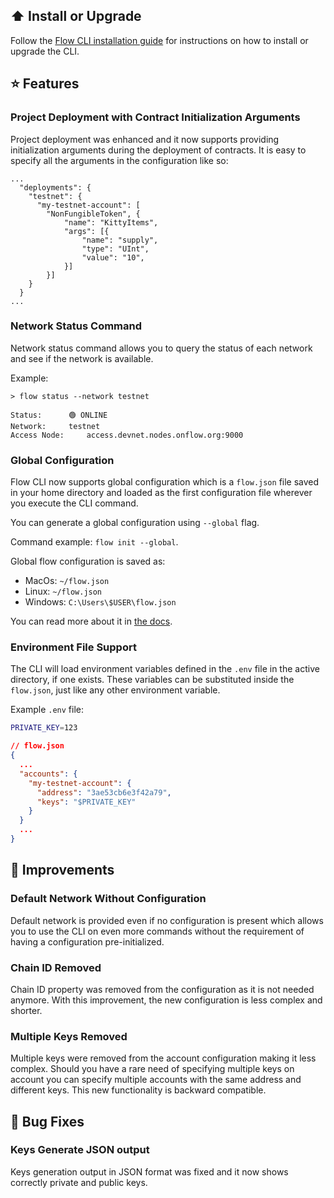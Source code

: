 ## ⬆️ Install or Upgrade

Follow the [Flow CLI installation guide](https://docs.onflow.org/flow-cli/install/) for instructions on how to install or upgrade the CLI.

## ⭐ Features

### Project Deployment with Contract Initialization Arguments
Project deployment was enhanced and it now supports providing initialization 
arguments during the deployment of contracts. It is easy to specify all 
the arguments in the configuration like so:

```
...
  "deployments": {
    "testnet": {
      "my-testnet-account": [
        "NonFungibleToken", {
            "name": "KittyItems", 
            "args": [{
                "name": "supply",
                "type": "UInt",
                "value": "10",
            }]
        }]
    }
  }
...
```

### Network Status Command
Network status command allows you to query the status of each network and 
see if the network is available.

Example:
```
> flow status --network testnet

Status:		 🟢 ONLINE
Network:	 testnet
Access Node:	 access.devnet.nodes.onflow.org:9000
```

### Global Configuration
Flow CLI now supports global configuration which is a `flow.json` file saved in your home
directory and loaded as the first configuration file wherever you execute the CLI command.

You can generate a global configuration using `--global` flag.

Command example: `flow init --global`.

Global flow configuration is saved as:
- MacOs: `~/flow.json`
- Linux: `~/flow.json`
- Windows: `C:\Users\$USER\flow.json`

You can read more about it in [the docs](https://docs.onflow.org/flow-cli/initialize-configuration/).

### Environment File Support

The CLI will load environment variables defined in the 
`.env` file in the active directory, if one exists. 
These variables can be substituted inside the `flow.json`, 
just like any other environment variable.

Example `.env` file:
```bash
PRIVATE_KEY=123
```

```json
// flow.json
{
  ...
  "accounts": {
    "my-testnet-account": {
      "address": "3ae53cb6e3f42a79",
      "keys": "$PRIVATE_KEY"
    }
  }
  ...
}
```

## 🎉 Improvements

### Default Network Without Configuration
Default network is provided even if no configuration is present which
allows you to use the CLI on even more commands without the requirement of
having a configuration pre-initialized.

### Chain ID Removed
Chain ID property was removed from the configuration as it is not needed anymore. 
With this improvement, the new configuration is less complex and shorter.

### Multiple Keys Removed
Multiple keys were removed from the account configuration making it 
less complex. Should you have a rare need of specifying multiple keys 
on account you can specify multiple accounts with the same address and 
different keys. This new functionality is backward compatible.

## 🐞 Bug Fixes

### Keys Generate JSON output
Keys generation output in JSON format was fixed and it now shows correctly 
private and public keys.